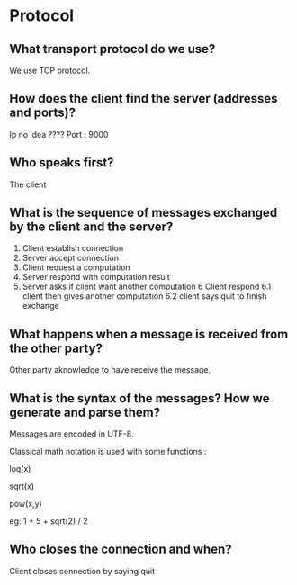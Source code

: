 # Protocol

## What transport protocol do we use?
We use TCP protocol.

## How does the client find the server (addresses and ports)?
Ip no idea ????
Port : 9000

## Who speaks first?
The client

## What is the sequence of messages exchanged by the client and the server?
1. Client establish connection
2. Server accept connection
3. Client request a computation
4. Server respond with computation result
5. Server asks if client want another computation
6 Client respond
6.1 client then gives another computation
6.2 client says quit to finish exchange 
	 

## What happens when a message is received from the other party?
Other party aknowledge to have receive the message.

## What is the syntax of the messages? How we generate and parse them?
Messages are encoded in UTF-8.

Classical math notation is used with some functions :

log(x)

sqrt(x)

pow(x,y)

eg: 1 + 5 + sqrt(2) / 2

## Who closes the connection and when?
Client closes connection by saying quit
